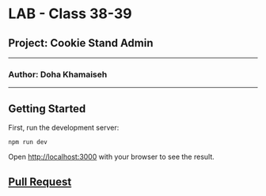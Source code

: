 # LAB - Class 38-39

## Project: Cookie Stand Admin
---
### Author: Doha Khamaiseh
---


## Getting Started

First, run the development server:

```
npm run dev
```

Open [http://localhost:3000](http://localhost:3000) with your browser to see the result.


## [Pull Request](https://github.com/DohaKhamaiseh/cookie-stand-admin/pull/8)
